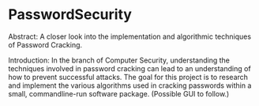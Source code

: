 PasswordSecurity
================

Abstract:
A closer look into the implementation and algorithmic techniques of Password Cracking.

Introduction:
In the branch of Computer Security, understanding the techniques involved in password cracking can lead to an understanding
of how to prevent successful attacks. The goal for this project is to research and implement the various algorithms used
in cracking passwords within a small, commandline-run software package. (Possible GUI to follow.)
